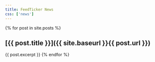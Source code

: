 ```yaml
---
title: FeedTicker News
css: ['news']
---
```


{% for post in site.posts %}
## [{{ post.title }}]({{ site.baseurl }}{{ post.url }})
{{ post.excerpt }}
{% endfor %}
